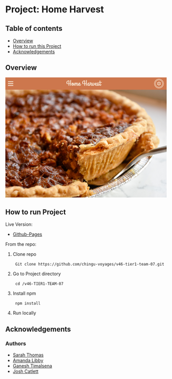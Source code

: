 # Project: Home Harvest

## Table of contents

- [Overview](#overview)
- [How to run this Project](#how-to-run-this-project)
- [Acknowledgements](#acknowledgements)

## Overview


![Home Harvest website](./img/Home-Harvest.png)
## How to run Project

Live Version:
- [Github-Pages](https://netlify.com/)

From the repo: 

1) Clone repo

        Git clone https://github.com/chingu-voyages/v46-tier1-team-07.git

2) Go to Project directory

        cd /v46-TIER1-TEAM-07

3) Install npm

        npm install

4) Run locally
        
        


    

## Acknowledgements



### Authors
- [Sarah Thomas](https://github;com/Sarah-Thomas)
- [Amanda Libby](https://github.com/Amanda-Libby)
- [Ganesh Timalsena](https://github.com/gtimalsena)
- [Josh Catlett](https://github.com/xITSDUCKYx)


<style>
   
    
    
</style>